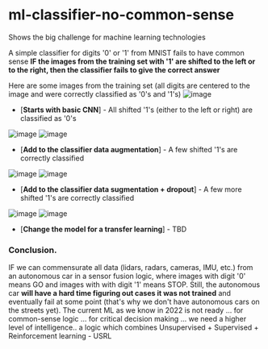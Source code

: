 # ml-classifier-no-common-sense

Shows the big challenge for machine learning technologies

A simple classifier for digits '0' or '1' from MNIST fails to have common sense **IF the images from the training set with '1' are shifted to the left or to the right, then the classifier fails to give the correct answer** 

Here are some images from the training set (all digits are centered to the image and were correctly classified as '0's and '1's)
![image](https://user-images.githubusercontent.com/94204361/176938626-9458d2f9-81e1-4759-a068-60d5abd6112d.png)


- [**Starts with basic CNN**] - All shifted '1's (either to the left or right) are classified as '0's

![image](https://user-images.githubusercontent.com/94204361/176938776-dc5457a7-0eb0-4391-9634-4f9872946f34.png)
![image](https://user-images.githubusercontent.com/94204361/176938887-92827352-f025-4fd3-ac8a-d5aa08166832.png)


- [**Add to the classifier data augmentation**] - A few shifted '1's are correctly classified

![image](https://user-images.githubusercontent.com/94204361/176939029-d5ccb48a-e5ff-4261-b48d-5a29a6bfba32.png)
![image](https://user-images.githubusercontent.com/94204361/176939142-01f73cdc-71a8-48e8-afc9-c214baa1d74e.png)


- [**Add to the classifier data sugmentation + dropout**] - A few more shifted '1's are correctly classified

![image](https://user-images.githubusercontent.com/94204361/176939435-4e85a2c8-ee0f-46d0-a270-38669d1e9397.png)
![image](https://user-images.githubusercontent.com/94204361/176939471-1b1827f8-d211-41bf-a597-6463c4ccc45a.png)


- [**Change the model for a transfer learning**] - TBD


### Conclusion.

IF we can commensurate all data (lidars, radars, cameras, IMU, etc.) from an autonomous car in a sensor fusion logic, where images with digit '0' means GO and images with with digit '1' means STOP. Still, the autonomous car **will have a hard time figuring out cases it was not trained** and eventually fail at some point (that's why we don't have autonomous cars on the streets yet). The current ML as we know in 2022 is not ready ... for common-sense logic ... for critical decision making ... we need a higher level of intelligence.. a logic which combines Unsupervised + Supervised + Reinforcement learning - USRL
